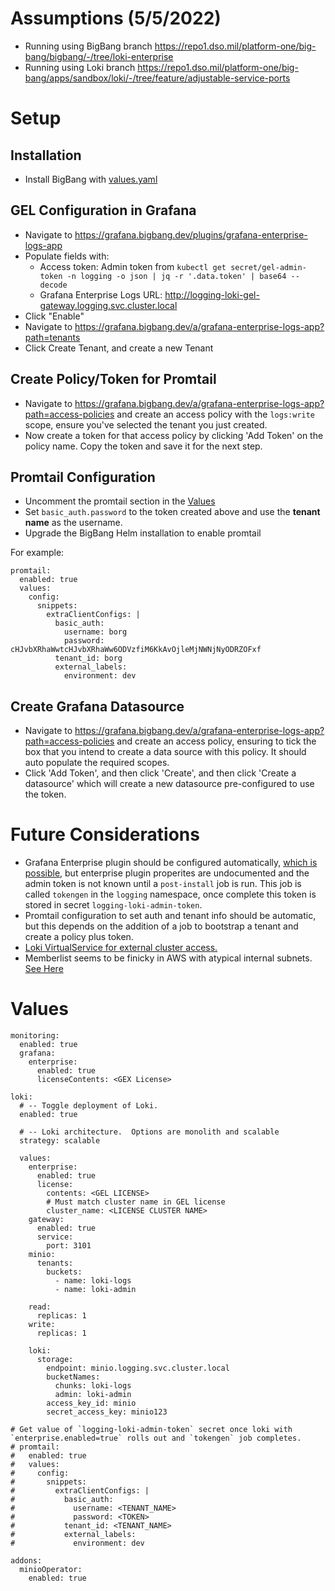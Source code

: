 # Assumptions (5/5/2022)
* Running using BigBang branch https://repo1.dso.mil/platform-one/big-bang/bigbang/-/tree/loki-enterprise
* Running using Loki branch https://repo1.dso.mil/platform-one/big-bang/apps/sandbox/loki/-/tree/feature/adjustable-service-ports

# Setup

## Installation
* Install BigBang with [values.yaml](#values)

## GEL Configuration in Grafana
* Navigate to https://grafana.bigbang.dev/plugins/grafana-enterprise-logs-app
* Populate fields with:
  - Access token: Admin token from `kubectl get secret/gel-admin-token -n logging -o json | jq -r '.data.token' | base64 --decode`
  - Grafana Enterprise Logs URL: http://logging-loki-gel-gateway.logging.svc.cluster.local
* Click "Enable"
* Navigate to https://grafana.bigbang.dev/a/grafana-enterprise-logs-app?path=tenants
* Click Create Tenant, and create a new Tenant

## Create Policy/Token for Promtail
* Navigate to https://grafana.bigbang.dev/a/grafana-enterprise-logs-app?path=access-policies and create an access policy with the `logs:write` scope, ensure you've selected the tenant you just created.
* Now create a token for that access policy by clicking 'Add Token' on the policy name. Copy the token and save it for the next step.

## Promtail Configuration
* Uncomment the promtail section in the [Values](#values)
* Set `basic_auth.password` to the token created above and use the **tenant name** as the username.
* Upgrade the BigBang Helm installation to enable promtail

For example:
```
promtail:
  enabled: true
  values:
    config:
      snippets:
        extraClientConfigs: |
          basic_auth:
            username: borg
            password: cHJvbXRhaWwtcHJvbXRhaWw6ODVzfiM6KkAvOjleMjNWNjNyODRZOFxf
          tenant_id: borg
          external_labels:
            environment: dev
```


## Create Grafana Datasource
* Navigate to https://grafana.bigbang.dev/a/grafana-enterprise-logs-app?path=access-policies and create an access policy, ensuring to tick the box that you intend to create a data source with this policy. It should auto populate the required scopes.
* Click 'Add Token', and then click 'Create', and then click 'Create a datasource' which will create a new datasource pre-configured to use the token.


# Future Considerations
* Grafana Enterprise plugin should be configured automatically, [which is possible](https://grafana.com/docs/grafana/latest/administration/provisioning/#plugins), but enterprise plugin properites are undocumented and the admin token is not known until a `post-install` job is run. This job is called `tokengen` in the `logging` namespace, once complete this token is stored in secret `logging-loki-admin-token`.
* Promtail configuration to set auth and tenant info should be automatic, but this depends on the addition of a job to bootstrap a tenant and create a policy plus token.
* [Loki VirtualService for external cluster access.](https://repo1.dso.mil/platform-one/big-bang/apps/sandbox/loki/-/merge_requests/22)
* Memberlist seems to be finicky in AWS with atypical internal subnets. [See Here](https://github.com/grafana/helm-charts/issues/157)

# Values
```
monitoring:
  enabled: true
  grafana:
    enterprise:
      enabled: true
      licenseContents: <GEX License>

loki:
  # -- Toggle deployment of Loki.
  enabled: true

  # -- Loki architecture.  Options are monolith and scalable
  strategy: scalable

  values:
    enterprise:
      enabled: true
      license:
        contents: <GEL LICENSE>
        # Must match cluster name in GEL license
	    cluster_name: <LICENSE CLUSTER NAME>
    gateway:
      enabled: true
      service:
        port: 3101
    minio:
      tenants:
        buckets:
          - name: loki-logs
          - name: loki-admin

    read:
      replicas: 1
    write:
      replicas: 1

    loki:
      storage:
        endpoint: minio.logging.svc.cluster.local
        bucketNames:
          chunks: loki-logs
          admin: loki-admin
        access_key_id: minio
        secret_access_key: minio123

# Get value of `logging-loki-admin-token` secret once loki with `enterprise.enabled=true` rolls out and `tokengen` job completes.
# promtail:
#   enabled: true
#   values:
#     config:
#       snippets:
#         extraClientConfigs: |
#           basic_auth:
#             username: <TENANT_NAME>
#             password: <TOKEN>
#           tenant_id: <TENANT_NAME>
#           external_labels:
#             environment: dev

addons:
  minioOperator:
    enabled: true
```
